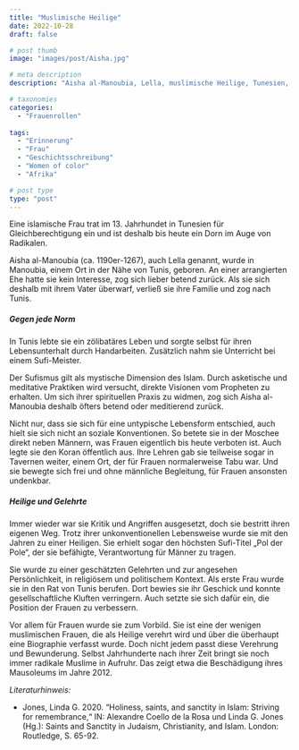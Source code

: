 ```yaml
---
title: "Muslimische Heilige"
date: 2022-10-28
draft: false

# post thumb
image: "images/post/Aisha.jpg"

# meta description
description: "Aisha al-Manoubia, Lella, muslimische Heilige, Tunesien, Gleichberechtigung, Sufismus, Rat von Tunis, Gelehrte, Politikerin"

# taxonomies
categories:
  - "Frauenrollen"
  
tags:
  - "Erinnerung"
  - "Frau"
  - "Geschichtsschreibung"
  - "Women of color"
  - "Afrika"

# post type
type: "post"
---
```



Eine islamische Frau trat im 13. Jahrhundet in Tunesien für Gleichberechtigung ein und ist deshalb bis heute ein Dorn im Auge von Radikalen.

Aisha al-Manoubia (ca. 1190er-1267), auch Lella genannt, wurde in Manoubia, einem Ort in der Nähe von Tunis, geboren. An einer arrangierten Ehe hatte sie kein Interesse, zog sich lieber betend zurück. Als sie sich deshalb mit ihrem Vater überwarf, verließ sie ihre Familie und zog nach Tunis.

##### Gegen jede Norm

In Tunis lebte sie ein zölibatäres Leben und sorgte selbst für ihren Lebensunterhalt durch Handarbeiten. Zusätzlich nahm sie Unterricht bei einem Sufi-Meister. 

Der Sufismus gilt als mystische Dimension des Islam. Durch asketische und meditative Praktiken wird versucht, direkte Visionen vom Propheten zu erhalten. Um sich ihrer spirituellen Praxis zu widmen, zog sich Aisha al-Manoubia deshalb öfters betend oder meditierend zurück.

Nicht nur, dass sie sich für eine untypische Lebensform entschied, auch hielt sie sich nicht an soziale Konventionen. So betete sie in der Moschee direkt neben Männern, was Frauen eigentlich bis heute verboten ist. Auch legte sie den Koran öffentlich aus. Ihre Lehren gab sie teilweise sogar in Tavernen weiter, einem Ort, der für Frauen normalerweise Tabu war. Und sie bewegte sich frei und ohne männliche Begleitung, für Frauen ansonsten undenkbar.

##### Heilige und Gelehrte

Immer wieder war sie Kritik und Angriffen ausgesetzt, doch sie bestritt ihren eigenen Weg. Trotz ihrer unkonventionellen Lebensweise wurde sie mit den Jahren zu einer Heiligen. Sie erhielt sogar den höchsten Sufi-Titel „Pol der Pole“, der sie befähigte, Verantwortung für Männer zu tragen.

Sie wurde zu einer geschätzten Gelehrten und zur angesehen Persönlichkeit, in religiösem und politischem Kontext. Als erste Frau wurde sie in den Rat von Tunis berufen. Dort bewies sie ihr Geschick und konnte gesellschaftliche Kluften verringern. Auch setzte sie sich dafür ein, die Position der Frauen zu verbessern.

Vor allem für Frauen wurde sie zum Vorbild. Sie ist eine der wenigen muslimischen Frauen, die als Heilige verehrt wird und über die überhaupt eine Biographie verfasst wurde. Doch nicht jedem passt diese Verehrung und Bewunderung. Selbst Jahrhunderte nach ihrer Zeit bringt sie noch immer radikale Muslime in Aufruhr. Das zeigt etwa die Beschädigung ihres Mausoleums im Jahre 2012.


*Literaturhinweis:*
- Jones, Linda G. 2020. “Holiness, saints, and sanctity in Islam: Striving for remembrance,“ IN: Alexandre Coello de la Rosa und Linda G. Jones (Hg.): Saints and Sanctity in Judaism, Christianity, and Islam. London: Routledge, S. 65-92.

